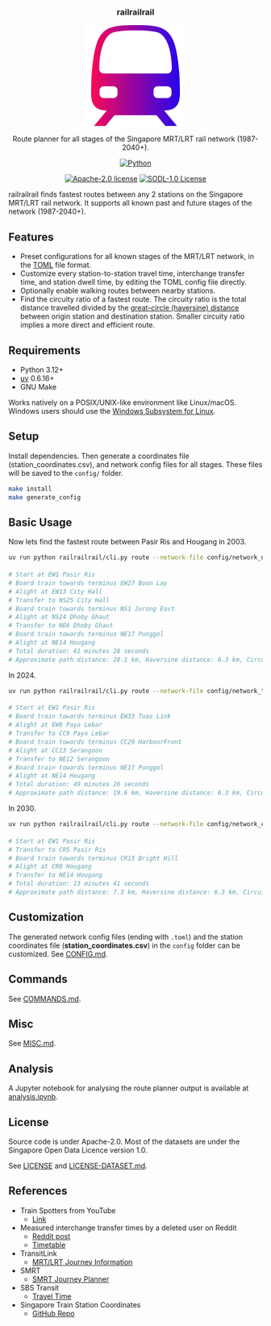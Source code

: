 <div align="center">
  <h3 align="center">railrailrail</h3>
  <img src="images/train.svg" alt="Train" width="200" height="200">

  <p align="center">
  Route planner for all stages of the Singapore MRT/LRT rail network (1987-2040+).
  </p>

  <p align="center">
  <a href="https://python.org"><img src="https://img.shields.io/badge/Python-FFD43B?style=for-the-badge&logo=python&logoColor=blue" alt="Python"/></a>
  </p>

  <p align="center">
  <a href="LICENSE"><img src="https://img.shields.io/badge/SOURCE_CODE_LICENSE-Apache--2.0-GREEN?style=for-the-badge" alt="Apache-2.0 license"/></a>
  <a href="LICENSE-DATASET.md"><img src="https://img.shields.io/badge/DATASET_LICENSE-SODL--1.0-GREEN?style=for-the-badge" alt="SODL-1.0 License"/></a>
  </p>
</div>

railrailrail finds fastest routes between any 2 stations on the Singapore MRT/LRT rail network. It supports all known past and future stages of the network (1987-2040+).

## Features

- Preset configurations for all known stages of the MRT/LRT network, in the [TOML](https://toml.io) file format.
- Customize every station-to-station travel time, interchange transfer time, and station dwell time, by editing the TOML config file directly.
- Optionally enable walking routes between nearby stations.
- Find the circuity ratio of a fastest route. The circuity ratio is the total distance travelled divided by the [great-circle (haversine) distance](https://en.wikipedia.org/wiki/Great-circle_distance) between origin station and destination station. Smaller circuity ratio implies a more direct and efficient route.

## Requirements

- Python 3.12+
- [uv](https://docs.astral.sh/uv) 0.6.16+
- GNU Make

Works natively on a POSIX/UNIX-like environment like Linux/macOS. Windows users should use the [Windows Subsystem for Linux](https://docs.microsoft.com/en-us/windows/wsl/install).

## Setup

Install dependencies. Then generate a coordinates file (station_coordinates.csv), and network config files for all stages.
These files will be saved to the `config/` folder.

```bash
make install
make generate_config
```

## Basic Usage

Now lets find the fastest route between Pasir Ris and Hougang in 2003.

```bash
uv run python railrailrail/cli.py route --network-file config/network_nel.toml --coordinates-file config/station_coordinates.csv --start EW1 --end NE14

# Start at EW1 Pasir Ris
# Board train towards terminus EW27 Boon Lay
# Alight at EW13 City Hall
# Transfer to NS25 City Hall
# Board train towards terminus NS1 Jurong East
# Alight at NS24 Dhoby Ghaut
# Transfer to NE6 Dhoby Ghaut
# Board train towards terminus NE17 Punggol
# Alight at NE14 Hougang
# Total duration: 61 minutes 28 seconds
# Approximate path distance: 28.1 km, Haversine distance: 6.3 km, Circuity ratio: 4.4
```

In 2024.

```bash
uv run python railrailrail/cli.py route --network-file config/network_tel_4.toml --coordinates-file config/station_coordinates.csv --start EW1 --end NE14

# Start at EW1 Pasir Ris
# Board train towards terminus EW33 Tuas Link
# Alight at EW8 Paya Lebar
# Transfer to CC9 Paya Lebar
# Board train towards terminus CC29 HarbourFront
# Alight at CC13 Serangoon
# Transfer to NE12 Serangoon
# Board train towards terminus NE17 Punggol
# Alight at NE14 Hougang
# Total duration: 49 minutes 26 seconds
# Approximate path distance: 19.6 km, Haversine distance: 6.3 km, Circuity ratio: 3.1
```

In 2030.

```bash
uv run python railrailrail/cli.py route --network-file config/network_crl_1.toml --coordinates-file config/station_coordinates.csv --start EW1 --end NE14

# Start at EW1 Pasir Ris
# Transfer to CR5 Pasir Ris
# Board train towards terminus CR13 Bright Hill
# Alight at CR8 Hougang
# Transfer to NE14 Hougang
# Total duration: 13 minutes 41 seconds
# Approximate path distance: 7.3 km, Haversine distance: 6.3 km, Circuity ratio: 1.1
```

## Customization

The generated network config files (ending with `.toml`) and the station coordinates file (**station_coordinates.csv**) in the `config`
folder can be customized. See [CONFIG.md](docs/CONFIG.md).

## Commands

See [COMMANDS.md](docs/COMMANDS.md).

## Misc

See [MISC.md](docs/MISC.md).

## Analysis

A Jupyter notebook for analysing the route planner output is available at [analysis.ipynb](analysis/analysis.ipynb).

## License

Source code is under Apache-2.0. Most of the datasets are under the Singapore Open Data Licence version 1.0.

See [LICENSE](LICENSE) and [LICENSE-DATASET.md](LICENSE-DATASET.md).

## References

- Train Spotters from YouTube
  - [Link](docs/TRAIN_SPOTTERS.md)
- Measured interchange transfer times by a deleted user on Reddit
  - [Reddit post](https://www.reddit.com/r/singapore/comments/10wkygf/mrt_map_with_transfer_timing)
  - [Timetable](https://docs.google.com/spreadsheets/d/1e-Tuf6rHBFsgsuFN7XqbFL8ec_vdRjQw)
- TransitLink
  - [MRT/LRT Journey Information](https://www.transitlink.com.sg/eservice/eguide/rail_idx.php)
- SMRT
  - [SMRT Journey Planner](https://journey.smrt.com.sg)
- SBS Transit
  - [Travel Time](https://www.sbstransit.com.sg/travel-time)
- Singapore Train Station Coordinates
  - [GitHub Repo](https://github.com/elliotwutingfeng/singapore_train_station_coordinates)
